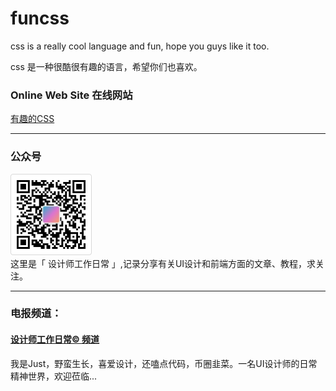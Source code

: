 # funcss

css is a really cool language and fun, hope you guys like it too.

css 是一种很酷很有趣的语言，希望你们也喜欢。


### Online Web Site 在线网站
[有趣的CSS](https://funcss.liujueyi.cn)

---

### 公众号
![](https://github.com/ljue01/funcss/blob/main/img/wxgzh.png)  
这里是「 设计师工作日常 」,记录分享有关UI设计和前端方面的文章、教程，求关注。

---

### 电报频道：
#### [设计师工作日常© 频道](https://t.me/designer_work_share)
我是Just，野蛮生长，喜爱设计，还嗑点代码，币圈韭菜。一名UI设计师的日常精神世界，欢迎莅临...
